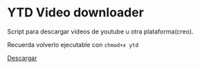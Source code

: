 # YTD Video downloader

Script para descargar videos de youtube u otra plataforma(creo).

Recuerda volverlo ejecutable con `chmod+x ytd`

[Descargar](ytd)
